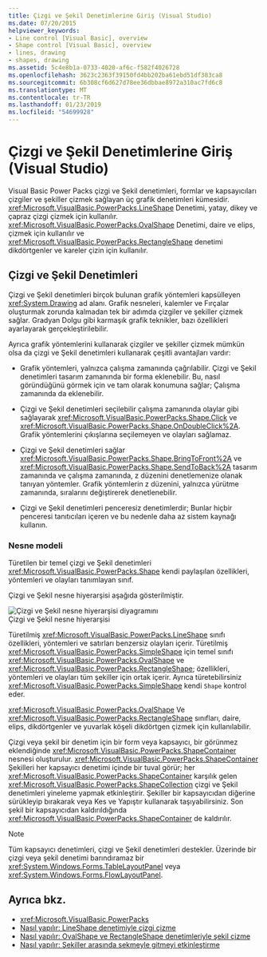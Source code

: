 ```yaml
---
title: Çizgi ve Şekil Denetimlerine Giriş (Visual Studio)
ms.date: 07/20/2015
helpviewer_keywords:
- Line control [Visual Basic], overview
- Shape control [Visual Basic], overview
- lines, drawing
- shapes, drawing
ms.assetid: 5c4e8b1a-0733-4020-af6c-f582f4026728
ms.openlocfilehash: 3623c2363f39150fd4bb202ba61ebd51df383ca8
ms.sourcegitcommit: 6b308cf6d627d78ee36dbbae8972a310ac7fd6c8
ms.translationtype: MT
ms.contentlocale: tr-TR
ms.lasthandoff: 01/23/2019
ms.locfileid: "54699928"
---
```

# <a name="introduction-to-the-line-and-shape-controls-visual-studio"></a>Çizgi ve Şekil Denetimlerine Giriş (Visual Studio)
Visual Basic Power Packs çizgi ve Şekil denetimleri, formlar ve kapsayıcıları çizgiler ve şekiller çizmek sağlayan üç grafik denetimleri kümesidir. <xref:Microsoft.VisualBasic.PowerPacks.LineShape> Denetimi, yatay, dikey ve çapraz çizgi çizmek için kullanılır. <xref:Microsoft.VisualBasic.PowerPacks.OvalShape> Denetimi, daire ve elips, çizmek için kullanılır ve <xref:Microsoft.VisualBasic.PowerPacks.RectangleShape> denetimi dikdörtgenler ve kareler çizin için kullanılır.  
  
## <a name="line-and-shape-controls"></a>Çizgi ve Şekil Denetimleri  
 Çizgi ve Şekil denetimleri birçok bulunan grafik yöntemleri kapsülleyen <xref:System.Drawing> ad alanı. Grafik nesneleri, kalemler ve Fırçalar oluşturmak zorunda kalmadan tek bir adımda çizgiler ve şekiller çizmek sağlar. Gradyan Dolgu gibi karmaşık grafik teknikler, bazı özellikleri ayarlayarak gerçekleştirilebilir.  
  
 Ayrıca grafik yöntemlerini kullanarak çizgiler ve şekiller çizmek mümkün olsa da çizgi ve Şekil denetimleri kullanarak çeşitli avantajları vardır:  
  
-   Grafik yöntemleri, yalnızca çalışma zamanında çağrılabilir. Çizgi ve Şekil denetimleri tasarım zamanında bir forma eklenebilir. Bu, nasıl göründüğünü görmek için ve tam olarak konumuna sağlar; Çalışma zamanında da eklenebilir.  
  
-   Çizgi ve Şekil denetimleri seçilebilir çalışma zamanında olaylar gibi sağlayarak <xref:Microsoft.VisualBasic.PowerPacks.Shape.Click> ve <xref:Microsoft.VisualBasic.PowerPacks.Shape.OnDoubleClick%2A>. Grafik yöntemlerini çıkışlarına seçilemeyen ve olayları sağlamaz.  
  
-   Çizgi ve Şekil denetimleri sağlar <xref:Microsoft.VisualBasic.PowerPacks.Shape.BringToFront%2A> ve <xref:Microsoft.VisualBasic.PowerPacks.Shape.SendToBack%2A> tasarım zamanında ve çalışma zamanında, z düzenini denetlemenize olanak tanıyan yöntemler. Grafik yöntemlerin z düzenini, yalnızca yürütme zamanında, sıralarını değiştirerek denetlenebilir.  
  
-   Çizgi ve Şekil denetimleri penceresiz denetimlerdir; Bunlar hiçbir penceresi tanıtıcıları içeren ve bu nedenle daha az sistem kaynağı kullanın.  
  
### <a name="object-model"></a>Nesne modeli  
 Türetilen bir temel çizgi ve Şekil denetimleri <xref:Microsoft.VisualBasic.PowerPacks.Shape> kendi paylaşılan özellikleri, yöntemleri ve olayları tanımlayan sınıf.  
  
 Çizgi ve Şekil nesne hiyerarşisi aşağıda gösterilmiştir.  
  
 ![Çizgi ve Şekil nesne hiyerarşisi diyagramını](../../../visual-basic/developing-apps/windows-forms/media/lineshapeobject.png "LineShapeObject")  
Çizgi ve Şekil nesne hiyerarşisi  
  
 Türetilmiş <xref:Microsoft.VisualBasic.PowerPacks.LineShape> sınıfı özellikleri, yöntemleri ve satırları benzersiz olayları içerir. Türetilmiş <xref:Microsoft.VisualBasic.PowerPacks.SimpleShape> için temel sınıfı <xref:Microsoft.VisualBasic.PowerPacks.OvalShape> ve <xref:Microsoft.VisualBasic.PowerPacks.RectangleShape>; özellikleri, yöntemleri ve olayları tüm şekiller için ortak içerir. Ayrıca türetebilirsiniz <xref:Microsoft.VisualBasic.PowerPacks.SimpleShape> kendi `Shape` kontrol eder.  
  
 <xref:Microsoft.VisualBasic.PowerPacks.OvalShape> Ve <xref:Microsoft.VisualBasic.PowerPacks.RectangleShape> sınıfları, daire, elips, dikdörtgenler ve yuvarlak köşeli dikdörtgen çizmek için kullanılabilir.  
  
 Çizgi veya şekil bir denetim için bir form veya kapsayıcı, bir görünmez eklendiğinde <xref:Microsoft.VisualBasic.PowerPacks.ShapeContainer> nesnesi oluşturulur. <xref:Microsoft.VisualBasic.PowerPacks.ShapeContainer> Şekilleri her kapsayıcı denetimi içinde bir tuval görür; her <xref:Microsoft.VisualBasic.PowerPacks.ShapeContainer> karşılık gelen <xref:Microsoft.VisualBasic.PowerPacks.ShapeCollection> çizgi ve Şekil denetimleri yineleme yapmak etkinleştirir. Şekiller bir kapsayıcıdan diğerine sürükleyip bırakarak veya Kes ve Yapıştır kullanarak taşıyabilirsiniz. Son şekil bir kapsayıcıdan kaldırıldığında <xref:Microsoft.VisualBasic.PowerPacks.ShapeContainer> de kaldırılır.  
  
> [!NOTE]
>  Tüm kapsayıcı denetimleri, çizgi ve Şekil denetimleri destekler. Üzerinde bir çizgi veya şekil denetimi barındıramaz bir <xref:System.Windows.Forms.TableLayoutPanel> veya <xref:System.Windows.Forms.FlowLayoutPanel>.  
  
## <a name="see-also"></a>Ayrıca bkz.
- <xref:Microsoft.VisualBasic.PowerPacks>
- [Nasıl yapılır: LineShape denetimiyle çizgi çizme](../../../visual-basic/developing-apps/windows-forms/how-to-draw-lines-with-the-lineshape-control-visual-studio.md)
- [Nasıl yapılır: OvalShape ve RectangleShape denetimleriyle şekil çizme](../../../visual-basic/developing-apps/windows-forms/how-to-draw-shapes-with-the-ovalshape-and-rectangleshape-controls.md)
- [Nasıl yapılır: Şekiller arasında sekmeyle gitmeyi etkinleştirme](../../../visual-basic/developing-apps/windows-forms/how-to-enable-tabbing-between-shapes-visual-studio.md)
